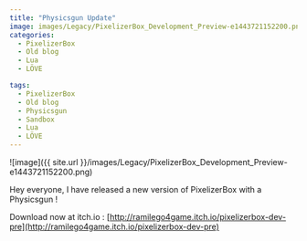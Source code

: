 ```yaml
---
title: "Physicsgun Update"
image: images/Legacy/PixelizerBox_Development_Preview-e1443721152200.png
categories:
  - PixelizerBox
  - Old blog
  - Lua
  - LÖVE

tags:
  - PixelizerBox
  - Old blog
  - Physicsgun
  - Sandbox
  - Lua
  - LÖVE
---
```


![image]({{ site.url }}/images/Legacy/PixelizerBox_Development_Preview-e1443721152200.png)

Hey everyone, I have released a new version of PixelizerBox with a Physicsgun !

Download now at itch.io : [http://ramilego4game.itch.io/pixelizerbox-dev-pre](http://ramilego4game.itch.io/pixelizerbox-dev-pre)